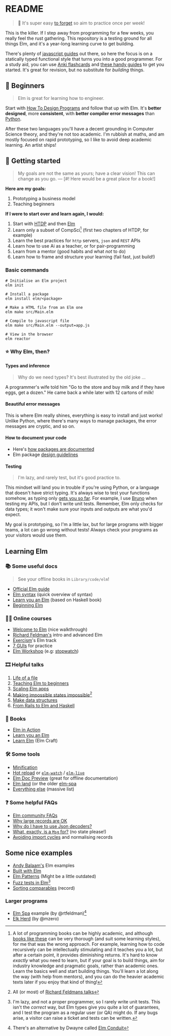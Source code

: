 # README

> 📅 It's super easy [to forget](https://www.azquotes.com/quote/585801) so aim to practice once per week!

This is the killer. If I step away from programming for a few weeks, you really feel the rust gathering. This repository is a testing ground for all things Elm, and it's a year-long learning curve to get building.

There's plenty of [javascript guides](https://eloquentjavascript.net/) out there, so here the focus is on a statically typed functional style that turns you into a good programmer. For a study aid, you can use [Anki flashcards](https://github.com/badlydrawnrob/anki) and [these handy guides](https://github.com/badlydrawnrob/anki/discussions/123) to get you started. It's great for revision, but no substitute for _building_ things.

## 🔰 Beginners

> Elm is great for learning how to engineer.

Start with [How To Design Programs](https://htdp.org/) and follow that up with Elm. It's **better designed**, more **consistent**, with **better compiler error messages** than [Python](https://github.com/badlydrawnrob/python-playground).

After these two languages you'll have a decent grounding in Computer Science theory, and they're not too academic. I'm rubbish at maths, and am mostly focused on rapid prototyping, so I like to avoid deep academic learning. An artist ships!


## 🚀 Getting started

> My goals are not the same as yours; have a clear vision! This can change as you go.
> — [#! Here would be a great place for a book!]

**Here are my goals:**

1. Prototyping a business model
2. Teaching beginners

**If I were to start over and learn again, I would:**

1. Start with [HTDP](https://github.com/badlydrawnrob/racket-playground/tree/master/htdp) and then [Elm](https://www.manning.com/books/elm-in-action)
2. Learn only a subset of CompSci[^1] (first two chapters of HTDP, for example)
3. Learn the best practices for `http` servers, `json` and `REST` APIs
4. Learn how to use Ai as a teacher, or for pair-programming
5. Learn from a mentor (good habits and what _not_ to do)
6. Learn how to frame and structure your learning (fail fast, just build!)

### Basic commands

```terminal
# Initialise an Elm project
elm init

# Install a package
elm install elm/<package>

# Make a HTML file from an Elm one
elm make src/Main.elm

# Compile to javascript file
elm make src/Main.elm --output=app.js

# View in the browser
elm reactor
```

### ⭐ Why Elm, then?

#### Types and inference

> Why do we need types? It's best illustrated by the old joke ...

A programmer's wife told him "Go to the store and buy milk and if they have eggs, get a dozen." He came back a while later with 12 cartons of milk!

#### Beautiful error messages

This is where Elm really shines, everything is easy to install and just works! Unlike Python, where there's many ways to manage packages, the error messages are cryptic, and so on.

#### How to document your code

- Here's [how packages are documented](https://package.elm-lang.org/help/documentation-format)
- Elm package [design guidelines](https://package.elm-lang.org/help/design-guidelines)

#### Testing

> I'm lazy, and rarely test, but it's good practice to.

This mindset will land you in trouble if you're using Python, or a language that doesn't have strict typing. It's always wise to test your functions somehow, as typing only [gets you so far](https://discourse.elm-lang.org/t/what-not-to-unit-test/3511). For example, I use [Bruno](https://www.usebruno.com/) when testing my APIs, but I don't write unit tests. Remember, Elm only checks for data types; it won't make sure your inputs and outputs are what you'd expect.

My goal is prototyping, so I'm a little lax, but for large programs with bigger teams, a lot can go wrong without tests! Always check your programs as your visitors would use them.


## Learning Elm

### 📚 Some useful docs

> See your offline books in `Library/code/elm`!

- [Official Elm guide](https://guide.elm-lang.org/)
- [Elm syntax](https://elm-lang.org/docs/syntax) (quick overview of syntax)
- [Learn you an Elm](https://learnyouanelm.github.io/) (based on Haskell book)
- [Beginning Elm](https://elmprogramming.com/)

### 🧑‍🏫 Online courses

- [Welcome to Elm](https://www.youtube.com/playlist?list=PLuGpJqnV9DXq_ItwwUoJOGk_uCr72Yvzb) (nice walkthrough)
- [Richard Feldman's](https://frontendmasters.com/teachers/richard-feldman/) intro and advanced Elm
- [Exercism](https://exercism.org/tracks/elm)'s Elm track
- [7 GUIs](https://eugenkiss.github.io/7guis/tasks/) for practice
- [Elm Workshop](https://sporto.github.io/elm-workshop/) (e.g: [stopwatch](https://sporto.github.io/elm-workshop/05-effects/02-start.html))

### 🎞️ Helpful talks

1. [Life of a file](https://www.youtube.com/watch?v=XpDsk374LDE)
2. [Teaching Elm to beginners](https://www.youtube.com/watch?v=G-GhUxeYc1U)
3. [Scaling Elm apps](https://www.youtube.com/watch?v=DoA4Txr4GUs)
4. [Making impossible states impossible](https://www.youtube.com/watch?v=IcgmSRJHu_8)[^2]
5. [Make data structures](https://www.youtube.com/watch?v=x1FU3e0sT1I)
6. [From Rails to Elm and Haskell](https://www.youtube.com/watch?v=5CYeZ2kEiOI&list=PLfc1FQC2AVoO5pibnlTz2Qj-UJ1DQXuSo)

### 📖 Books

- [Elm in Action](https://www.manning.com/books/elm-in-action)
- [Learn you an Elm](https://learnyouanelm.github.io)
- [Learn Elm](https://elmcraft.org/learn/) (Elm Craft)

### 🛠️ Some tools

- [Minification](https://discourse.elm-lang.org/t/elm-minification-benchmarks/9968)
- [Hot reload](https://www.youtube.com/watch?v=eVsgBJqTOIE) or [`elm-watch`](https://github.com/lydell/elm-watch) / [`elm-live`](https://github.com/wking-io/elm-live)
- [Elm Doc Preview](https://github.com/dmy/elm-doc-preview) (great for offline documentation)
- [Elm land](https://elm.land) (or the older [elm-spa](https://www.elm-spa.dev/)
- [Everything else](https://github.com/sporto/awesome-elm) (massive list)

### ❓ Some helpful FAQs

- [Elm community FAQs](https://faq.elm-community.org)
- [Why large records are OK](https://elm-lang.org/docs/records#large-records)
- [Why do I have to use Json decoders?](https://gist.github.com/evancz/1c5f2cf34939336ecb79b97bb89d9da6)
- [What, exactly, is a `Msg` for?](https://discourse.elm-lang.org/t/message-types-carrying-new-state/2177/5) (no state please!)
- [Avoiding import cycles](https://tinyurl.com/import-cycles-normalisation) and normalising records

## Some nice examples

- [Andy Balaam's](https://www.artificialworlds.net/blog/category/elm/) Elm examples
- [Built with Elm](https://www.builtwithelm.co)
- [Elm Patterns](https://sporto.github.io/elm-patterns/index.html) (Might be a little outdated)
- [Fuzz tests in Elm](https://freecontent.manning.com/writing-fuzz-tests-in-elm/)[^3]
- [Sorting comparables](https://stacktracehq.com/blog/comparing-and-sorting-in-elm/) (record)

### Larger programs

- [Elm Spa](https://github.com/rtfeldman/elm-spa-example) example (by @rtfeldman)[^4]
- [Elk Herd](https://github.com/mzero/elk-herd) (by @mzero)


[^1]: A lot of programming books can be highly academic, and although [books like these](https://leanpub.com/fp-made-easier) can be very thorough (and suit some learning styles), for me that was the wrong approach. For example, learning how to code recursively can be intellectually stimulating and it teaches you a lot, but after a certain point, it provides diminishing returns. It's hard to know _exactly_ what you need to learn, but if your goal is to build things, aim for industry knowledge and pragmatic goals, rather than academic ones. Learn the basics well and start building things. You'll learn a lot along the way (with help from mentors), and you can do the heavier academic texts later if you enjoy that kind of thing!

[^2]: All (or most) of [Richard Feldmans talks](https://www.youtube.com/playlist?list=PL1u6QhVvC9FX1EZeIfIbG2VgVHWEyFofw)

[^3]: I'm lazy, and not a proper programmer, so I rarely write unit tests. This isn't the _correct_ way, but Elm types give you quite a lot of guarantees, and I test the program as a regular user (or QA) might do. If any bugs arise, a visitor can raise a ticket and tests can be written.

[^4]: There's an alternative by Dwayne called [Elm Conduit](https://discourse.elm-lang.org/t/announcing-dwayne-elm-conduit-a-replacement-for-rtfeldman-elm-spa-example/9758)
